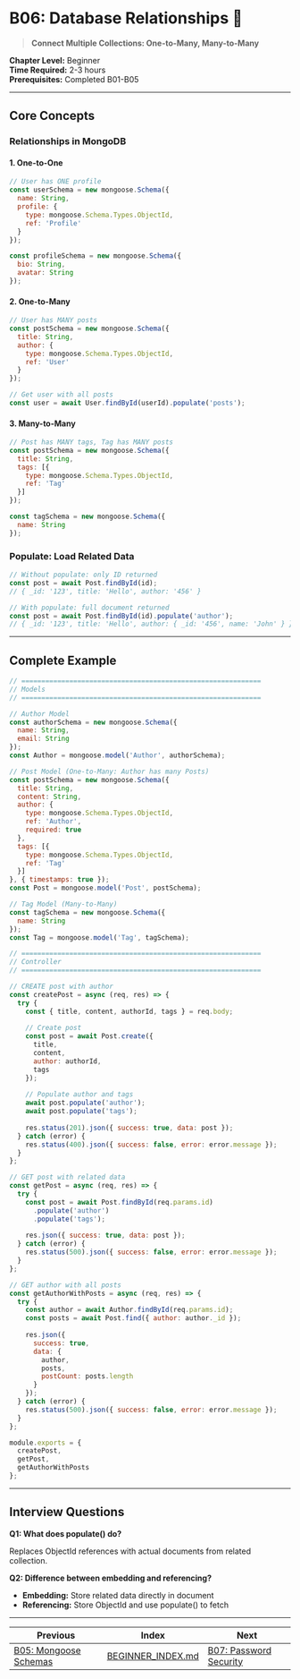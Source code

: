 # B06: Database Relationships 🔗

> **Connect Multiple Collections: One-to-Many, Many-to-Many**

**Chapter Level:** Beginner  
**Time Required:** 2-3 hours  
**Prerequisites:** Completed B01-B05  

---

## Core Concepts

### Relationships in MongoDB

#### 1. One-to-One

```javascript
// User has ONE profile
const userSchema = new mongoose.Schema({
  name: String,
  profile: {
    type: mongoose.Schema.Types.ObjectId,
    ref: 'Profile'
  }
});

const profileSchema = new mongoose.Schema({
  bio: String,
  avatar: String
});
```

#### 2. One-to-Many

```javascript
// User has MANY posts
const postSchema = new mongoose.Schema({
  title: String,
  author: {
    type: mongoose.Schema.Types.ObjectId,
    ref: 'User'
  }
});

// Get user with all posts
const user = await User.findById(userId).populate('posts');
```

#### 3. Many-to-Many

```javascript
// Post has MANY tags, Tag has MANY posts
const postSchema = new mongoose.Schema({
  title: String,
  tags: [{
    type: mongoose.Schema.Types.ObjectId,
    ref: 'Tag'
  }]
});

const tagSchema = new mongoose.Schema({
  name: String
});
```

### Populate: Load Related Data

```javascript
// Without populate: only ID returned
const post = await Post.findById(id);
// { _id: '123', title: 'Hello', author: '456' }

// With populate: full document returned
const post = await Post.findById(id).populate('author');
// { _id: '123', title: 'Hello', author: { _id: '456', name: 'John' } }
```

---

## Complete Example

```javascript
// ============================================================
// Models
// ============================================================

// Author Model
const authorSchema = new mongoose.Schema({
  name: String,
  email: String
});
const Author = mongoose.model('Author', authorSchema);

// Post Model (One-to-Many: Author has many Posts)
const postSchema = new mongoose.Schema({
  title: String,
  content: String,
  author: {
    type: mongoose.Schema.Types.ObjectId,
    ref: 'Author',
    required: true
  },
  tags: [{
    type: mongoose.Schema.Types.ObjectId,
    ref: 'Tag'
  }]
}, { timestamps: true });
const Post = mongoose.model('Post', postSchema);

// Tag Model (Many-to-Many)
const tagSchema = new mongoose.Schema({
  name: String
});
const Tag = mongoose.model('Tag', tagSchema);

// ============================================================
// Controller
// ============================================================

// CREATE post with author
const createPost = async (req, res) => {
  try {
    const { title, content, authorId, tags } = req.body;
    
    // Create post
    const post = await Post.create({
      title,
      content,
      author: authorId,
      tags
    });
    
    // Populate author and tags
    await post.populate('author');
    await post.populate('tags');
    
    res.status(201).json({ success: true, data: post });
  } catch (error) {
    res.status(400).json({ success: false, error: error.message });
  }
};

// GET post with related data
const getPost = async (req, res) => {
  try {
    const post = await Post.findById(req.params.id)
      .populate('author')
      .populate('tags');
    
    res.json({ success: true, data: post });
  } catch (error) {
    res.status(500).json({ success: false, error: error.message });
  }
};

// GET author with all posts
const getAuthorWithPosts = async (req, res) => {
  try {
    const author = await Author.findById(req.params.id);
    const posts = await Post.find({ author: author._id });
    
    res.json({
      success: true,
      data: {
        author,
        posts,
        postCount: posts.length
      }
    });
  } catch (error) {
    res.status(500).json({ success: false, error: error.message });
  }
};

module.exports = {
  createPost,
  getPost,
  getAuthorWithPosts
};
```

---

## Interview Questions

**Q1: What does populate() do?**

Replaces ObjectId references with actual documents from related collection.

**Q2: Difference between embedding and referencing?**

- **Embedding:** Store related data directly in document
- **Referencing:** Store ObjectId and use populate() to fetch

---

| Previous | Index | Next |
|----------|-------|------|
| [B05: Mongoose Schemas](B05_MONGOOSE_SCHEMAS.md) | [BEGINNER_INDEX.md](../BEGINNER_INDEX.md) | [B07: Password Security](B07_PASSWORD_SECURITY.md) |
